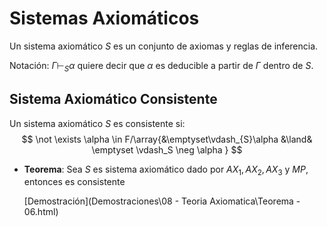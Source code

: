 # Sistemas Axiomáticos

Un sistema axiomático $S$ es un conjunto de axiomas y reglas de inferencia.

Notación: $\Gamma \vdash_S \alpha$ quiere decir que $\alpha$ es deducible a partir de $\Gamma$ dentro de $S$.

## Sistema Axiomático Consistente

Un sistema axiomático $S$ es consistente si:
$$
\not \exists \alpha \in F/\array{&\emptyset\vdash_{S}\alpha &\land& \emptyset \vdash_S \neg \alpha }
$$

- **Teorema**: Sea $S$ es sistema axiomático dado por $AX_1,AX_2,AX_3$ y $MP$, entonces es consistente

   [Demostración](Demostraciones\08 - Teoria Axiomatica\Teorema - 06.html) 


